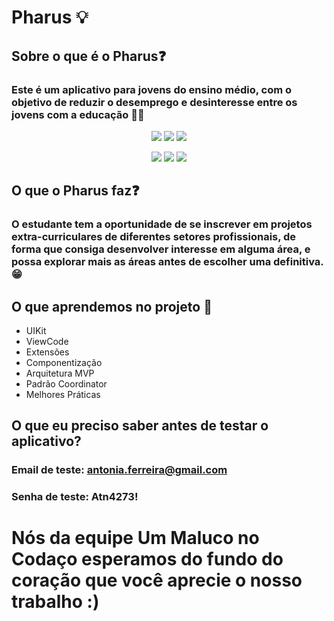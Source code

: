 # Pharus 💡

## Sobre o que é o Pharus❓

### Este é um aplicativo para jovens do ensino médio, com o objetivo de reduzir o desemprego e desinteresse entre os jovens com a educação 👩‍🏫

<p align="center">
  <img src="https://media.giphy.com/media/r0dU7Sv5ApMugKIFGB/giphy.gif">
  <img src="https://media.giphy.com/media/ARYd7Z7I60xoaHVK6l/giphy.gif">
  <img src="https://media.giphy.com/media/9m6YC5Lo094tKhYWgm/giphy.gif"
</p>
<p align="center">
  <img src="https://media.giphy.com/media/BYTwI5Wf4WIO04X1ol/giphy.gif">
  <img src="https://media.giphy.com/media/TD5WjWHzdQfQQdpEjL/giphy.gif">
  <img src="https://media.giphy.com/media/oKjzj7SoCEWBzKs4l2/giphy.gif"
</p>
  
## O que o Pharus faz❓

### O estudante tem a oportunidade de se inscrever em projetos extra-curriculares de diferentes setores profissionais, de forma que consiga desenvolver interesse em alguma área, e possa explorar mais as áreas antes de escolher uma definitiva. 😁

## O que aprendemos no projeto 🤯
  
- UIKit
- ViewCode
- Extensões
- Componentização
- Arquitetura MVP
- Padrão Coordinator
- Melhores Práticas
  
## O que eu preciso saber antes de testar o aplicativo?
### Email de teste: antonia.ferreira@gmail.com
### Senha de teste: Atn4273!

# Nós da equipe Um Maluco no Codaço esperamos do fundo do coração que você aprecie o nosso trabalho :)
